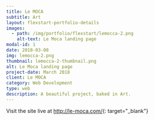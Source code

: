 ```yaml
---
title: Le MOCA
subtitle: Art
layout: flexstart-portfolio-details
images:
  - path: /img/portfolio/flexstart/lemocca-2.png
    alt-text: Le Moca landing page
modal-id: 1
date: 2018-03-08
img: lemocca-2.png
thumbnail: lemocca-2-thumbnail.png
alt: Le Moca landing page
project-date: March 2018
client: Le MOCA
category: Web Development
type: web
description: A beautiful project, baked in Art.
---
```


Visit the site live at <http://le-moca.com/>{: target="\_blank"}
